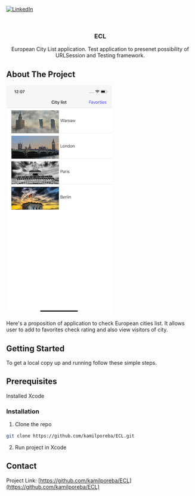 [![LinkedIn][linkedin-shield]](https://www.linkedin.com/in/kamil-poreba/)

<br />
<p align="center">
  <h3 align="center">ECL</h3>

  <p align="center">
    European City List application. Test application to presenet possibility of URLSession and Testing framework. 
    <br />
  </p>
</p>

<!-- ABOUT THE PROJECT -->
## About The Project

[![ECL Screen Shot][product-screenshot]](https://github.com/kamilporeba/ECL/blob/master/screenShot.png)

Here's a proposition of application to check European cities list. It allows user to add to favorites check rating and also view visitors of city.



<!-- GETTING STARTED -->
## Getting Started

To get a local copy up and running follow these simple steps.

## Prerequisites
Installed Xcode 

### Installation

1. Clone the repo
```sh
git clone https://github.com/kamilporeba/ECL.git
```
2. Run project in Xcode


<!-- CONTACT -->
## Contact
Project Link: [https://github.com/kamilporeba/ECL](https://github.com/kamilporeba/ECL)


<!-- MARKDOWN LINKS & IMAGES -->
<!-- https://www.markdownguide.org/basic-syntax/#reference-style-links -->
[linkedin-shield]: https://img.shields.io/badge/-LinkedIn-black.svg?style=flat-square&logo=linkedin&colorB=555
[linkedin-url]: https://linkedin.com/in/kamilporeba
[product-screenshot]: screenShot.png